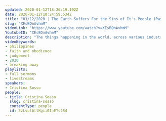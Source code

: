 ```yaml
---
updated: 2020-01-12T18:26:19.192Z
date: 2020-01-12T18:24:59.534Z
title: "01/12/2020 | The Earth Suffers For the Sins of It's People (Pastor Cris Sosso)"
slug: "XEsBQnAvhmM"
videoLink: "https://www.youtube.com/watch?v=XEsBQnAvhmM"
YoutubeID: "XEsBQnAvhmM"
description: "The things happening in the world, across various industries, are not happening because a judgement from God. Isaiah 24:5 states, \"The earth suffers for the sins of its people, for they have twisted God's instructions, violated his laws, and broken his everlasting covenant.\" (NLT). Because of this, we must pursue God with full abandon.\n\nThis sermon was delivered by Pastor Cristina Sosso at Freedom Fellowship Church International on January 12, 2019."
videoKeywords:
- philippines
- faith and obedience
- judgement
- 2020
- breaking away
playlists:
- full sermons
- livestreams
speakers:
- Cristina Sosso
people:
- title: Cristina Sosso
  slug: cristina-sosso
  contentType: people
  id: 3zLvufAtlKgiiGIaEYs4S4
---
```

